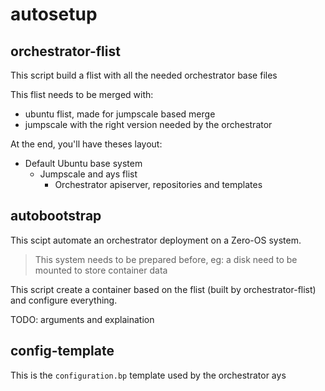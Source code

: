 # autosetup

## orchestrator-flist
This script build a flist with all the needed orchestrator base files

This flist needs to be merged with:
- ubuntu flist, made for jumpscale based merge
- jumpscale with the right version needed by the orchestrator

At the end, you'll have theses layout:
- Default Ubuntu base system
  - Jumpscale and ays flist
    - Orchestrator apiserver, repositories and templates

## autobootstrap
This scipt automate an orchestrator deployment on a Zero-OS system.
> This system needs to be prepared before, eg: a disk need to be mounted to store container data

This script create a container based on the flist (built by orchestrator-flist) and configure everything.

TODO: arguments and explaination

## config-template
This is the `configuration.bp` template used by the orchestrator ays

